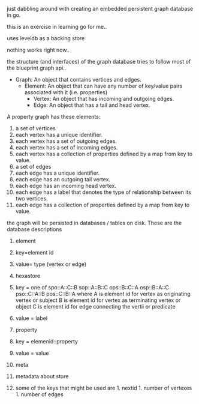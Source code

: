 just dabbling around with creating an embedded persistent graph database in go.

this is an exercise in learning go for me.. 

uses leveldb as a backing store

nothing works right now..


the structure (and interfaces) of the graph database tries to follow most of the blueprint graph api..


* Graph: An object that contains vertices and edges.
  * Element: An object that can have any number of key/value pairs associated with it (i.e. properties)
    * Vertex: An object that has incoming and outgoing edges.
    * Edge: An object that has a tail and head vertex.


A property graph has these elements:

1. a set of vertices
  1. each vertex has a unique identifier.
  1. each vertex has a set of outgoing edges.
  1. each vertex has a set of incoming edges.
  1. each vertex has a collection of properties defined by a map from key to value.
1. a set of edges
  1. each edge has a unique identifier.
  1. each edge has an outgoing tail vertex.
  1. each edge has an incoming head vertex.
  1. each edge has a label that denotes the type of relationship between its two vertices.
  1. each edge has a collection of properties defined by a map from key to value.


the graph will be persisted in databases / tables on disk. These are the database descriptions

1. element 
  1. key=element id
  1. value= type (vertex or edge)

1. hexastore
  1. key = one of
  spo::A::C::B
  sop::A::B::C
  ops::B::C::A
  osp::B::A::C
  pso::C::A::B
  pos::C::B::A
 where 
 A is element id for vertex as originating vertex or subject
 B is element id for vertex as terminating vertex or object
 C is element id for edge connecting the vertii or predicate
  1. value = label 

1. property 
  1. key = elemenid::property
  1. value = value

1. meta
  1. metadata about store
  1. some of the keys that might be used are
    1. nextid
    1. number of vertexes
    1. number of edges

  
